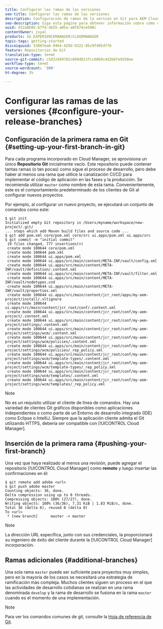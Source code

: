 ```yaml
---
title: Configurar las ramas de las versiones
seo-title: Configurar las ramas de las versiones
description: Configuración de ramas de la versión en Git para AEM Cloud Manager
seo-description: Siga esta página para obtener información sobre cómo configurar las ramas de lanzamiento en git.
uuid: d12a8b85-b7fd-4b55-a05a-a0f874ce598c
contentOwner: jsyal
products: SG_EXPERIENCEMANAGER/CLOUDMANAGER
topic-tags: getting-started
discoiquuid: 53807ea6-9464-429d-9322-85c9f405dff6
feature: Repositorios de Git
translation-type: tm+mt
source-git-commit: c5d32d49782c899d013fcc60b9c4d2b67e9350ae
workflow-type: tm+mt
source-wordcount: '309'
ht-degree: 3%

---
```



# Configurar las ramas de las versiones {#configure-your-release-branches}

## Configuración de la primera rama en Git {#setting-up-your-first-branch-in-git}

Para cada programa incorporado en Cloud Manager, se aprovisiona un único **Repositorio Git** inicialmente vacío. Este repositorio puede contener tantas ramas (o tan pocas) como sigue el proceso de desarrollo, pero debe haber al menos una rama que utilice la canalización CI/CD para implementar el código de aplicación en las fases y la producción. Se recomienda utilizar `master` como nombre de esta rama. Convenientemente, este es el comportamiento predeterminado de los clientes de Git al configurar nuevos proyectos.

Por ejemplo, al configurar un nuevo proyecto, se ejecutará un conjunto de comandos como este:

```shell
$ git init
Initialized empty Git repository in /Users/myname/workspace/new-project/.git/
... steps which add Maven build files and source code ...
$ git add pom.xml core/pom.xml core/src ui.apps/pom.xml ui.apps/src
$ git commit -m "initial commit"
 19 files changed, 777 insertions(+)
 create mode 100644 core/pom.xml
 create mode 100644 pom.xml
 create mode 100644 ui.apps/pom.xml
 create mode 100644 ui.apps/src/main/content/META-INF/vault/config.xml
 create mode 100644 ui.apps/src/main/content/META-INF/vault/definition/.content.xml
 create mode 100644 ui.apps/src/main/content/META-INF/vault/filter.xml
 create mode 100644 ui.apps/src/main/content/META-INF/vault/nodetypes.cnd
 create mode 100644 ui.apps/src/main/content/META-INF/vault/properties.xml
 create mode 100644 ui.apps/src/main/content/jcr_root/apps/my-aem-project/install/.vltignore
 create mode 100644 ui.apps/src/main/content/jcr_root/conf/.content.xml
 create mode 100644 ui.apps/src/main/content/jcr_root/conf/my-aem-project/.content.xml
 create mode 100644 ui.apps/src/main/content/jcr_root/conf/my-aem-project/settings/.content.xml
 create mode 100644 ui.apps/src/main/content/jcr_root/conf/my-aem-project/settings/wcm/.content.xml
 create mode 100644 ui.apps/src/main/content/jcr_root/conf/my-aem-project/settings/wcm/policies/.content.xml
 create mode 100644 ui.apps/src/main/content/jcr_root/conf/my-aem-project/settings/wcm/policies/_rep_policy.xml
 create mode 100644 ui.apps/src/main/content/jcr_root/conf/my-aem-project/settings/wcm/template-types/.content.xml
 create mode 100644 ui.apps/src/main/content/jcr_root/conf/my-aem-project/settings/wcm/template-types/_rep_policy.xml
 create mode 100644 ui.apps/src/main/content/jcr_root/conf/my-aem-project/settings/wcm/templates/.content.xml
 create mode 100644 ui.apps/src/main/content/jcr_root/conf/my-aem-project/settings/wcm/templates/_rep_policy.xml
```

>[!NOTE]
>
>No es un requisito utilizar el cliente de línea de comandos. Hay una variedad de clientes Git gráficos disponibles como aplicaciones independientes o como parte de un Entorno de desarrollo integrado (IDE) como Eclipse o IntelliJ. Siempre que la aplicación cliente admita el Git utilizando HTTPS, debería ser compatible con [!UICONTROL Cloud Manager].

## Inserción de la primera rama {#pushing-your-first-branch}

Una vez que haya realizado al menos una revisión, puede agregar el repositorio [!UICONTROL Cloud Manager] como **remoto** y luego insertar las confirmaciones en él:

```shell
$ git remote add adobe <url>
$ git push adobe master
Counting objects: 36, done.
Delta compression using up to 8 threads.
Compressing objects: 100% (27/27), done.
Writing objects: 100% (36/36), 7.31 KiB | 1.83 MiB/s, done.
Total 36 (delta 6), reused 0 (delta 0)
To <url>
 * [new branch]      master -> master
```

>[!NOTE]
>
>La dirección URL específica, junto con sus credenciales, la proporcionará su ingeniero de éxito del cliente durante la [!UICONTROL Cloud Manager] incorporación.

## Ramas adicionales {#additional-branches}

Una sola rama `master` puede ser suficiente para proyectos muy simples, pero en la mayoría de los casos se necesitará una estrategia de ramificación más compleja. Muchos clientes siguen un proceso en el que las actividades de desarrollo cotidianas se realizan en una rama denominada `develop` y la rama de desarrollo se fusiona en la rama `master` cuando es el momento de una implementación.

>[!NOTE]
>
>Para ver los comandos comunes de git, consulte la [Hoja de referencia de Git](https://github.github.com/training-kit/downloads/github-git-cheat-sheet).
